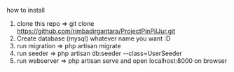 how to install

1. clone this repo => git clone https://github.com/rimbadirgantara/ProjectPinPilJur.git
2. Create database (mysql) whatever name you want :D
3. run migration => php artisan migrate
4. run seeder => php artisan db:seeder --class=UserSeeder
5. run webserver => php artisan serve and open localhost:8000 on browser
